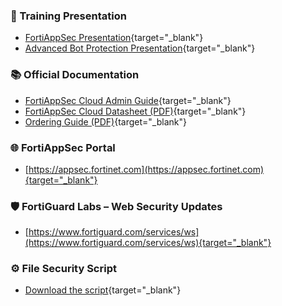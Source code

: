 ### 📄 Training Presentation
- [FortiAppSec Presentation](download/fortiappsec-hol.pptx){target="_blank"}
- [Advanced Bot Protection Presentation](download/advanced-bot-protection.pptx){target="_blank"}

### 📚 Official Documentation
- [FortiAppSec Cloud Admin Guide](https://docs.fortinet.com/product/fortiappsec-cloud){target="_blank"}
- [FortiAppSec Cloud Datasheet (PDF)](https://www.fortinet.com/content/dam/fortinet/assets/data-sheets/pdf/fortiappsec-cloud.pdf){target="_blank"}
- [Ordering Guide (PDF)](https://www.fortinet.com/content/dam/fortinet/assets/data-sheets/og-fortiappsec.pdf){target="_blank"}

### 🌐 FortiAppSec Portal  
- [https://appsec.fortinet.com](https://appsec.fortinet.com){target="_blank"}

### 🛡️ FortiGuard Labs – Web Security Updates  
- [https://www.fortiguard.com/services/ws](https://www.fortiguard.com/services/ws){target="_blank"}

### ⚙️ File Security Script
- [Download the script](download/file_security.sh){target="_blank"}